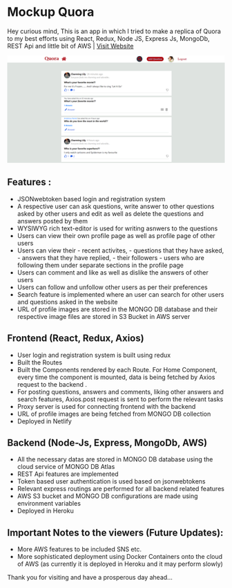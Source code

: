 # Mockup Quora

Hey curious mind,
This is an app in which I tried to make a replica of Quora to my best efforts using React, Redux, Node JS, Express Js, MongoDb, REST Api and little bit of AWS | [Visit Website](https://mockup-quora.netlify.app/quora/)

![Mockup-Quora](https://github.com/SudhansuBandha/mockup-quora-2/blob/main/frontend/public/images/Screenshot%20.png)

## Features :

- JSONwebtoken based login and registration system
- A respective user can ask questions, write answer to other questions asked by other users and edit as well as delete the questions and answers posted by them
- WYSIWYG rich text-editor is used for writing asnwers to the questions
- Users can view their own profile page as well as profile page of other users
- Users can view their - recent activites, - questions that they have asked, - answers that they have replied, - their followers - users who are following them
  under separate sections in the profile page
- Users can comment and like as well as dislike the answers of other users
- Users can follow and unfollow other users as per their preferences
- Search feature is implemented where an user can search for other users and questions asked in the website
- URL of profile images are stored in the MONGO DB database and their respective image files are stored in S3 Bucket in AWS server

## Frontend (React, Redux, Axios)

- User login and registration system is built using redux
- Built the Routes
- Built the Components rendered by each Route. For Home Component, every time the component is mounted, data is being fetched by Axios request to the backend .
- For posting questions, answers and comments, liking other answers and search features, Axios.post request is sent to perform the relevant tasks
- Proxy server is used for connecting frontend with the backend
- URL of profile images are being fetched from MONGO DB collection
- Deployed in Netlify

## Backend (Node-Js, Express, MongoDb, AWS)

- All the necessary datas are stored in MONGO DB database using the cloud service of MONGO DB Atlas
- REST Api features are implemented
- Token based user authentication is used based on jsonwebtokens
- Relevant express routings are performed for all backend related features
- AWS S3 bucket and MONGO DB configurations are made using environment variables
- Deployed in Heroku

## Important Notes to the viewers (Future Updates):

- More AWS features to be included SNS etc.
- More sophisticated deployment using Docker Containers onto the cloud of AWS (as currently it is deployed in Heroku and it may perform slowly)

Thank you for visiting and have a prosperous day ahead...
